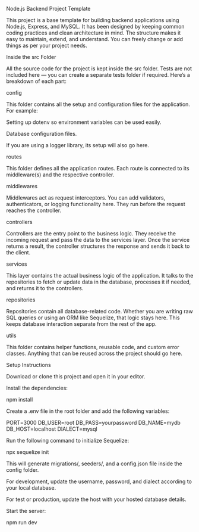 Node.js Backend Project Template

This project is a base template for building backend applications using Node.js, Express, and MySQL.
It has been designed by keeping common coding practices and clean architecture in mind.
The structure makes it easy to maintain, extend, and understand.
You can freely change or add things as per your project needs.

Inside the src Folder

All the source code for the project is kept inside the src folder.
Tests are not included here — you can create a separate tests folder if required.
Here’s a breakdown of each part:

config

This folder contains all the setup and configuration files for the application.
For example:

Setting up dotenv so environment variables can be used easily.

Database configuration files.

If you are using a logger library, its setup will also go here.

routes

This folder defines all the application routes.
Each route is connected to its middleware(s) and the respective controller.

middlewares

Middlewares act as request interceptors.
You can add validators, authenticators, or logging functionality here.
They run before the request reaches the controller.

controllers

Controllers are the entry point to the business logic.
They receive the incoming request and pass the data to the services layer.
Once the service returns a result, the controller structures the response and sends it back to the client.

services

This layer contains the actual business logic of the application.
It talks to the repositories to fetch or update data in the database, processes it if needed, and returns it to the controllers.

repositories

Repositories contain all database-related code.
Whether you are writing raw SQL queries or using an ORM like Sequelize, that logic stays here.
This keeps database interaction separate from the rest of the app.

utils

This folder contains helper functions, reusable code, and custom error classes.
Anything that can be reused across the project should go here.

Setup Instructions

Download or clone this project and open it in your editor.

Install the dependencies:

npm install


Create a .env file in the root folder and add the following variables:

PORT=3000
DB_USER=root
DB_PASS=yourpassword
DB_NAME=mydb
DB_HOST=localhost
DIALECT=mysql


Run the following command to initialize Sequelize:

npx sequelize init


This will generate migrations/, seeders/, and a config.json file inside the config folder.

For development, update the username, password, and dialect according to your local database.

For test or production, update the host with your hosted database details.

Start the server:

npm run dev
